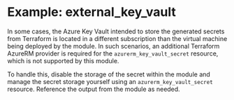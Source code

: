 # Example: external_key_vault

In some cases, the Azure Key Vault intended to store the generated secrets from Terraform is located in a different subscription than the virtual machine being deployed by the module. In such scenarios, an additional Terraform AzureRM provider is required for the `azurerm_key_vault_secret` resource, which is not supported by this module.

To handle this, disable the storage of the secret within the module and manage the secret storage yourself using an `azurerm_key_vault_secret` resource. Reference the output from the module as needed.
